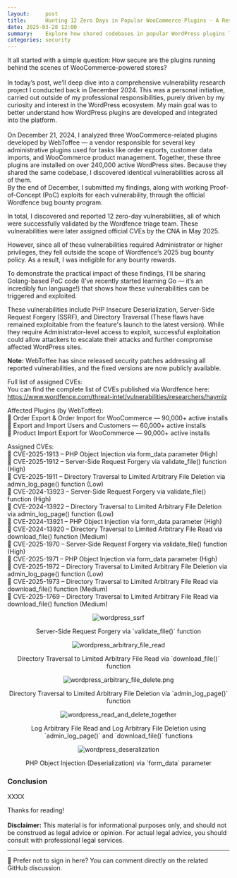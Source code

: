 ```yaml
---
layout:     post
title:      Hunting 12 Zero Days in Popular WooCommerce Plugins - A Research Journey
date: 2025-03-28 12:00
summary:    Explore how shared codebases in popular WordPress plugins led to the discovery of 12 critical vulnerabilities, affecting over 240,000+ WordPress sites.
categories: security
---
```


It all started with a simple question: How secure are the plugins running behind the scenes of WooCommerce-powered stores?
<br /><br />
In today’s post, we’ll deep dive into a comprehensive vulnerability research project I conducted back in December 2024. This was a personal initiative, carried out outside of my professional responsibilities, purely driven by my curiosity and interest in the WordPress ecosystem. My main goal was to better understand how WordPress plugins are developed and integrated into the platform.
<br /><br />
On December 21, 2024, I analyzed three WooCommerce-related plugins developed by WebToffee — a vendor responsible for several key administrative plugins used for tasks like order exports, customer data imports, and WooCommerce product management. Together, these three plugins are installed on over 240,000 active WordPress sites. Because they shared the same codebase, I discovered identical vulnerabilities across all of them.
<br />
By the end of December, I submitted my findings, along with working Proof-of-Concept (PoC) exploits for each vulnerability, through the official Wordfence bug bounty program.

In total, I discovered and reported 12 zero-day vulnerabilities, all of which were successfully validated by the Wordfence triage team. These vulnerabilities were later assigned official CVEs by the CNA in May 2025.

However, since all of these vulnerabilities required Administrator or higher privileges, they fell outside the scope of Wordfence’s 2025 bug bounty policy. As a result, I was ineligible for any bounty rewards.

To demonstrate the practical impact of these findings, I’ll be sharing Golang-based PoC code (I’ve recently started learning Go — it’s an incredibly fun language!) that shows how these vulnerabilities can be triggered and exploited.

These vulnerabilities include PHP Insecure Deserialization, Server-Side Request Forgery (SSRF), and Directory Traversal (These flaws have remained exploitable from the feature's launch to the latest version). While they require Administrator-level access to exploit, successful exploitation could allow attackers to escalate their attacks and further compromise affected WordPress sites.

__Note:__ WebToffee has since released security patches addressing all reported vulnerabilities, and the fixed versions are now publicly available.

Full list of assigned CVEs:
<br />
You can find the complete list of CVEs published via Wordfence here:
https://www.wordfence.com/threat-intel/vulnerabilities/researchers/haymiz

Affected Plugins (by WebToffee):
<br />
🔹 Order Export & Order Import for WooCommerce — 90,000+ active installs
<br />
🔹 Export and Import Users and Customers — 60,000+ active installs
<br />
🔹 Product Import Export for WooCommerce — 90,000+ active installs

Assigned CVEs:
<br />
📌 CVE-2025-1913 – PHP Object Injection via form_data parameter (High)
<br />
📌 CVE-2025-1912 – Server-Side Request Forgery via validate_file() function (High)
<br />
📌 CVE-2025-1911 – Directory Traversal to Limited Arbitrary File Deletion via admin_log_page() function (Low)
<br />
📌 CVE-2024-13923 – Server-Side Request Forgery via validate_file() function (High)
<br />
📌 CVE-2024-13922 – Directory Traversal to Limited Arbitrary File Deletion via admin_log_page() function (Low)
<br />
📌 CVE-2024-13921 – PHP Object Injection via form_data parameter (High)
<br />
📌 CVE-2024-13920 – Directory Traversal to Limited Arbitrary File Read via download_file() function (Medium)
<br />
📌 CVE-2025-1970 – Server-Side Request Forgery via validate_file() function (High)
<br />
📌 CVE-2025-1971 – PHP Object Injection via form_data parameter (High)
<br />
📌 CVE-2025-1972 – Directory Traversal to Limited Arbitrary File Deletion via admin_log_page() function (Low)
<br />
📌 CVE-2025-1973 – Directory Traversal to Limited Arbitrary File Read via download_file() function (Medium)
<br />
📌 CVE-2025-1769 – Directory Traversal to Limited Arbitrary File Read via download_file() function (Medium)

<p align="center">
  <img src="{{ site.url }}/images/wordpress_ssrf.png" alt="wordpress_ssrf" />
</p>
<p align="center">Server-Side Request Forgery via `validate_file()` function</p>

<p align="center">
  <img src="{{ site.url }}/images/wordpress_arbitrary_file_read.png" alt="wordpress_arbitrary_file_read" />
</p>
<p align="center">Directory Traversal to Limited Arbitrary File Read via `download_file()` function</p>

<p align="center">
  <img src="{{ site.url }}/images/wordpress_arbitrary_file_delete.png" alt="wordpress_arbitrary_file_delete.png" />
</p>
<p align="center">Directory Traversal to Limited Arbitrary File Deletion via `admin_log_page()` function</p>

<p align="center">
  <img src="{{ site.url }}/images/wordpress_read_and_delete_together.png" alt="wordpress_read_and_delete_together" />
</p>
<p align="center">Log Arbitrary File Read and Log Arbitrary File Deletion using `admin_log_page()` and `download_file()` functions</p>

<p align="center">
  <img src="{{ site.url }}/images/wordpress_deseralization.png" alt="wordpress_deseralization" />
</p>
<p align="center">PHP Object Injection (Deserialization) via `form_data` parameter</p>

### Conclusion

XXXX

Thanks for reading!
<br /><br />
__Disclaimer:__ This material is for informational purposes only, and should not be construed as legal advice or opinion. For actual legal advice, you should consult with professional legal services.

---

[^1]: [XXXX](https://www.plantuml.com/)
[^2]: [XXXX](https://www.unserialize.com/)

<script src="https://giscus.app/client.js"
        data-repo="haymizrachi/haymizrachi.github.io"
        data-repo-id="R_kgDOLLvfpA"
        data-category="Announcements"
        data-category-id="DIC_kwDOLLvfpM4CpMZa"
        data-mapping="pathname"
        data-strict="0"
        data-reactions-enabled="1"
        data-emit-metadata="0"
        data-input-position="top"
        data-theme="preferred_color_scheme"
        data-lang="en"
        crossorigin="anonymous"
        async>
</script>
💬 Prefer not to sign in here? You can comment directly on the related GitHub discussion.